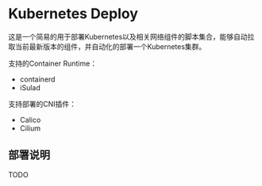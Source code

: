 # Kubernetes Deploy

这是一个简易的用于部署Kubernetes以及相关网络组件的脚本集合，能够自动拉取当前最新版本的组件，并自动化的部署一个Kubernetes集群。

支持的Container Runtime：

- containerd
- iSulad

支持部署的CNI插件：

- Calico
- Cilium

## 部署说明

TODO
